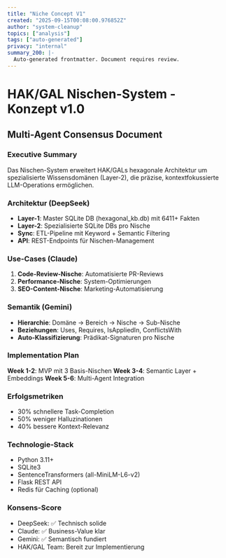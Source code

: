 ```yaml
---
title: "Niche Concept V1"
created: "2025-09-15T00:08:00.976852Z"
author: "system-cleanup"
topics: ["analysis"]
tags: ["auto-generated"]
privacy: "internal"
summary_200: |-
  Auto-generated frontmatter. Document requires review.
---
```


# HAK/GAL Nischen-System - Konzept v1.0
## Multi-Agent Consensus Document

### Executive Summary
Das Nischen-System erweitert HAK/GALs hexagonale Architektur um spezialisierte Wissensdomänen (Layer-2), die präzise, kontextfokussierte LLM-Operations ermöglichen.

### Architektur (DeepSeek)
- **Layer-1**: Master SQLite DB (hexagonal_kb.db) mit 6411+ Fakten
- **Layer-2**: Spezialisierte SQLite DBs pro Nische
- **Sync**: ETL-Pipeline mit Keyword + Semantic Filtering
- **API**: REST-Endpoints für Nischen-Management

### Use-Cases (Claude)
1. **Code-Review-Nische**: Automatisierte PR-Reviews
2. **Performance-Nische**: System-Optimierungen
3. **SEO-Content-Nische**: Marketing-Automatisierung

### Semantik (Gemini)
- **Hierarchie**: Domäne → Bereich → Nische → Sub-Nische
- **Beziehungen**: Uses, Requires, IsAppliedIn, ConflictsWith
- **Auto-Klassifizierung**: Prädikat-Signaturen pro Nische

### Implementation Plan
**Week 1-2**: MVP mit 3 Basis-Nischen
**Week 3-4**: Semantic Layer + Embeddings
**Week 5-6**: Multi-Agent Integration

### Erfolgsmetriken
- 30% schnellere Task-Completion
- 50% weniger Halluzinationen
- 40% bessere Kontext-Relevanz

### Technologie-Stack
- Python 3.11+
- SQLite3
- SentenceTransformers (all-MiniLM-L6-v2)
- Flask REST API
- Redis für Caching (optional)

### Konsens-Score
- DeepSeek: ✅ Technisch solide
- Claude: ✅ Business-Value klar
- Gemini: ✅ Semantisch fundiert
- HAK/GAL Team: Bereit zur Implementierung
